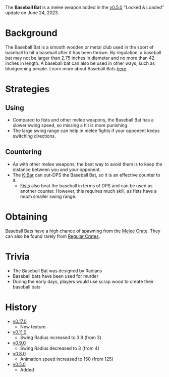 The **Baseball Bat** is a melee weapon added in the [v0.5.0](https://github.com/HasangerGames/suroi/releases/tag/v0.5.0) "Locked & Loaded" update on June 24, 2023.

# Background

The Baseball Bat is a smooth wooden or metal club used in the sport of baseball to hit a baseball after it has been thrown. By regulation, a baseball bat may not be larger than 2.75 inches in diameter and no more than 42 inches in length. A baseball bat can also be used in other ways, such as bludgeoning people. Learn more about Baseball Bats [here](https://en.wikipedia.org/wiki/Baseball_bat).

# Strategies

## Using

- Compared to fists and other melee weapons, the Baseball Bat has a slower swing speed, so missing a hit is more punishing.
- The large swing range can help in melee fights if your opponent keeps switching directions.

## Countering

- As with other melee weapons, the best way to avoid them is to keep the distance between you and your opponent.
- The [K-Bar](/weapons/melee/kbar) can out-DPS the Baseball Bat, so it is an effective counter to it.
  - [Fists](/weapons/melee/fists) also beat the baseball in terms of DPS and can be used as another counter. However, this requires much skill, as fists have a much smaller swing range.

# Obtaining

Baseball Bats have a high chance of spawning from the [Melee Crate](/obstacles/melee_crate). They can also be found rarely from [Regular Crates](/obstacles/regular_crate).

# Trivia

- The Baseball Bat was designed by Radians
- Baseball bats have been used for murder
- During the early days, players would use scrap wood to create their baseball bats

# History

- [v0.17.0](https://github.com/HasangerGames/suroi/releases/tag/v0.17.0)
  - New texture
- [v0.11.0](https://github.com/HasangerGames/suroi/releases/tag/v0.11.0)
  - Swing Radius increased to 3.8 (from 3)
- [v0.9.0](https://github.com/HasangerGames/suroi/releases/tag/v0.9.0)
  - Swing Radius decreased to 3 (from 4)
- [v0.8.0](https://github.com/HasangerGames/suroi/releases/tag/v0.8.0)
  - Animation speed increased to 150 (from 125)
- [v0.5.0](https://github.com/HasangerGames/suroi/releases/tag/v0.5.0)
  - Added
